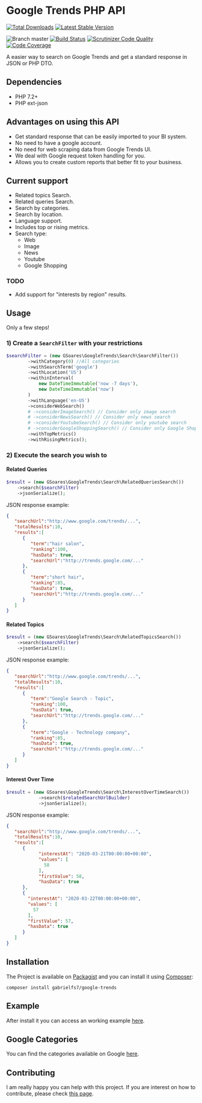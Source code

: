 # Google Trends PHP API

[![Total Downloads](https://img.shields.io/packagist/dt/gabrielfs7/google-trends?server=https%3A%2F%2Fpackagist.org)](https://packagist.org/packages/gabrielfs7/google-trends)
[![Latest Stable Version](https://img.shields.io/packagist/v/gabrielfs7/google-trends.svg?style=flat-square)](https://packagist.org/packages/gabrielfs7/google-trends)

![Branch master](https://img.shields.io/badge/branch-master-brightgreen.svg?style=flat-square)
[![Build Status](https://scrutinizer-ci.com/g/gabrielfs7/google-trends/badges/build.png?b=master)](https://scrutinizer-ci.com/g/gabrielfs7/google-trends/build-status/master)
[![Scrutinizer Code Quality](https://scrutinizer-ci.com/g/gabrielfs7/google-trends/badges/quality-score.png?b=master)](https://scrutinizer-ci.com/g/gabrielfs7/google-trends/?branch=master)
[![Code Coverage](https://scrutinizer-ci.com/g/gabrielfs7/google-trends/badges/coverage.png?b=master)](https://scrutinizer-ci.com/g/gabrielfs7/google-trends/?branch=master)

A easier way to search on Google Trends and get a standard response in JSON or PHP DTO.

## Dependencies

- PHP 7.2+
- PHP ext-json

## Advantages on using this API

- Get standard response that can be easily imported to your BI system.
- No need to have a google account.
- No need for web scraping data from Google Trends UI.
- We deal with Google request token handling for you.
- Allows you to create custom reports that better fit to your business. 

## Current support

- Related topics Search.
- Related queries Search.
- Search by categories.
- Search by location.
- Language support.
- Includes top or rising metrics.
- Search type:
  - Web
  - Image
  - News
  - Youtube
  - Google Shopping

### TODO

- Add support for "interests by region" results.

## Usage

Only a few steps!

### 1) Create a `SearchFilter` with your restrictions

```php
$searchFilter = (new GSoares\GoogleTrends\Search\SearchFilter())
        ->withCategory(0) //All categories
        ->withSearchTerm('google')
        ->withLocation('US')
        ->withinInterval(
            new DateTimeImmutable('now -7 days'),
            new DateTimeImmutable('now')
        )
        ->withLanguage('en-US')
        ->considerWebSearch()
        # ->considerImageSearch() // Consider only image search
        # ->considerNewsSearch() // Consider only news search
        # ->considerYoutubeSearch() // Consider only youtube search
        # ->considerGoogleShoppingSearch() // Consider only Google Shopping search
        ->withTopMetrics()
        ->withRisingMetrics();
```

### 2) Execute the search you wish to

#### Related Queries

```php
$result = (new GSoares\GoogleTrends\Search\RelatedQueriesSearch())
    ->search($searchFilter)
    ->jsonSerialize();
```

JSON response example:

```json
{  
   "searchUrl":"http://www.google.com/trends/...",
   "totalResults":10,
   "results":[  
      {  
         "term":"hair salon",
         "ranking":100,
         "hasData": true,
         "searchUrl":"http://trends.google.com/..."
      },
      {  
         "term":"short hair",
         "ranking":85,
         "hasData": true,
         "searchUrl":"http://trends.google.com/..."
      }
   ]
}
```
#### Related Topics

```php
$result = (new GSoares\GoogleTrends\Search\RelatedTopicsSearch())
    ->search($searchFilter)
    ->jsonSerialize();
```

JSON response example:

```json
{  
   "searchUrl":"http://www.google.com/trends/...",
   "totalResults":10,
   "results":[  
      {  
         "term":"Google Search - Topic",
         "ranking":100,
         "hasData": true,
         "searchUrl":"http://trends.google.com/..."
      },
      {  
         "term":"Google - Technology company",
         "ranking":85,
         "hasData": true,
         "searchUrl":"http://trends.google.com/..."
      }
   ]
}
```
#### Interest Over Time

```php
$result = (new GSoares\GoogleTrends\Search\InterestOverTimeSearch())
            ->search($relatedSearchUrlBuilder)
            ->jsonSerialize();
```

JSON response example:

```json
{  
   "searchUrl":"http://www.google.com/trends/...",
   "totalResults":10,
   "results":[  
      {
            "interestAt": "2020-03-21T00:00:00+00:00",
            "values": [
              58
            ],
            "firstValue": 58,
            "hasData": true
      },
      {
        "interestAt": "2020-03-22T00:00:00+00:00",
        "values": [
          57
        ],
        "firstValue": 57,
        "hasData": true
      }
   ]
}
```

## Installation

The Project is available on [Packagist](https://packagist.org/packages/gabrielfs7/google-trends) and you can install it using [Composer](http://getcomposer.org/):

```shell script
composer install gabrielfs7/google-trends
```

## Example

After install it you can access an working example [here](/web/index.php).

## Google Categories

You can find the categories available on Google [here](/misc/categories.json).

## Contributing

I am really happy you can help with this project. If you are interest on how to contribute, please check [this page](./CONTRIBUTING.md).